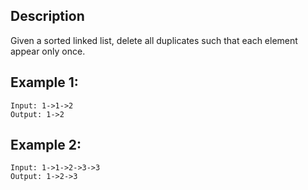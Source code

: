 ## Description

Given a sorted linked list, delete all duplicates such that each element appear only once.

## Example 1:

```
Input: 1->1->2
Output: 1->2
```

## Example 2:

```
Input: 1->1->2->3->3
Output: 1->2->3
```
